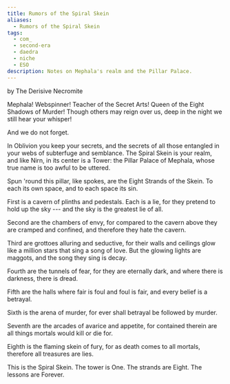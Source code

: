 ```yaml
---
title: Rumors of the Spiral Skein
aliases:
  - Rumors of the Spiral Skein
tags:
  - com_
  - second-era
  - daedra
  - niche
  - ESO
description: Notes on Mephala's realm and the Pillar Palace.
---
```

by The Derisive Necromite  

Mephala! Webspinner! Teacher of the Secret Arts! Queen of the Eight Shadows of Murder! Though others may reign over us, deep in the night we still hear your whisper!  
  
And we do not forget.  
  
In Oblivion you keep your secrets, and the secrets of all those entangled in your webs of subterfuge and semblance. The Spiral Skein is your realm, and like Nirn, in its center is a Tower: the Pillar Palace of Mephala, whose true name is too awful to be uttered.  
  
Spun 'round this pillar, like spokes, are the Eight Strands of the Skein. To each its own space, and to each space its sin.  
  
First is a cavern of plinths and pedestals. Each is a lie, for they pretend to hold up the sky --- and the sky is the greatest lie of all.  
  
Second are the chambers of envy, for compared to the cavern above they are cramped and confined, and therefore they hate the cavern.  
  
Third are grottoes alluring and seductive, for their walls and ceilings glow like a million stars that sing a song of love. But the glowing lights are maggots, and the song they sing is decay.  
  
Fourth are the tunnels of fear, for they are eternally dark, and where there is darkness, there is dread.  
  
Fifth are the halls where fair is foul and foul is fair, and every belief is a betrayal.  
  
Sixth is the arena of murder, for ever shall betrayal be followed by murder.  
  
Seventh are the arcades of avarice and appetite, for contained therein are all things mortals would kill or die for.  
  
Eighth is the flaming skein of fury, for as death comes to all mortals, therefore all treasures are lies. 

This is the Spiral Skein. The tower is One. The strands are Eight. The lessons are Forever.